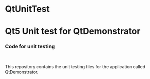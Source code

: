 # QtUnitTest
<H1>Qt5 Unit test for QtDemonstrator</h1>
<h3>Code for unit testing</h3>

</br >
<p>This repository contains the unit testing files for the application called QtDemonstrator. </p>

